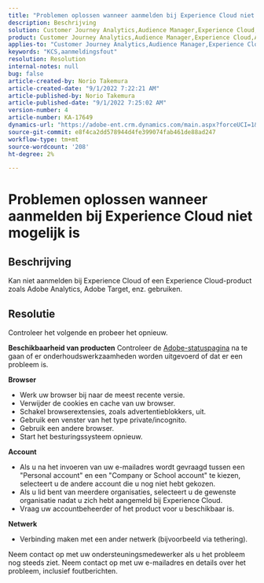 ```yaml
---
title: "Problemen oplossen wanneer aanmelden bij Experience Cloud niet mogelijk is"
description: Beschrijving
solution: Customer Journey Analytics,Audience Manager,Experience Cloud,Analytics,Target
product: Customer Journey Analytics,Audience Manager,Experience Cloud,Analytics,Target
applies-to: "Customer Journey Analytics,Audience Manager,Experience Cloud,Analytics,Target"
keywords: "KCS,aanmeldingsfout"
resolution: Resolution
internal-notes: null
bug: false
article-created-by: Norio Takemura
article-created-date: "9/1/2022 7:22:21 AM"
article-published-by: Norio Takemura
article-published-date: "9/1/2022 7:25:02 AM"
version-number: 4
article-number: KA-17649
dynamics-url: "https://adobe-ent.crm.dynamics.com/main.aspx?forceUCI=1&pagetype=entityrecord&etn=knowledgearticle&id=7d1491cd-c629-ed11-9db1-002248086d3d"
source-git-commit: e8f4ca2dd578944d4fe399074fab461de88ad247
workflow-type: tm+mt
source-wordcount: '208'
ht-degree: 2%

---
```


# Problemen oplossen wanneer aanmelden bij Experience Cloud niet mogelijk is

## Beschrijving

Kan niet aanmelden bij Experience Cloud of een Experience Cloud-product zoals Adobe Analytics, Adobe Target, enz. gebruiken.

## Resolutie


Controleer het volgende en probeer het opnieuw.

<b>Beschikbaarheid van producten</b>
Controleer de [Adobe-statuspagina](https://status.adobe.com) na te gaan of er onderhoudswerkzaamheden worden uitgevoerd of dat er een probleem is.

<b>Browser</b>

- Werk uw browser bij naar de meest recente versie.
- Verwijder de cookies en cache van uw browser.
- Schakel browserextensies, zoals advertentieblokkers, uit.
- Gebruik een venster van het type private/incognito.
- Gebruik een andere browser.
- Start het besturingssysteem opnieuw.


<b>Account</b>

- Als u na het invoeren van uw e-mailadres wordt gevraagd tussen een &quot;Personal account&quot; en een &quot;Company or School account&quot; te kiezen, selecteert u de andere account die u nog niet hebt gekozen.
- Als u lid bent van meerdere organisaties, selecteert u de gewenste organisatie nadat u zich hebt aangemeld bij Experience Cloud.
- Vraag uw accountbeheerder of het product voor u beschikbaar is.


<b>Netwerk</b>

- Verbinding maken met een ander netwerk (bijvoorbeeld via tethering).


Neem contact op met uw ondersteuningsmedewerker als u het probleem nog steeds ziet. Neem contact op met uw e-mailadres en details over het probleem, inclusief foutberichten.
